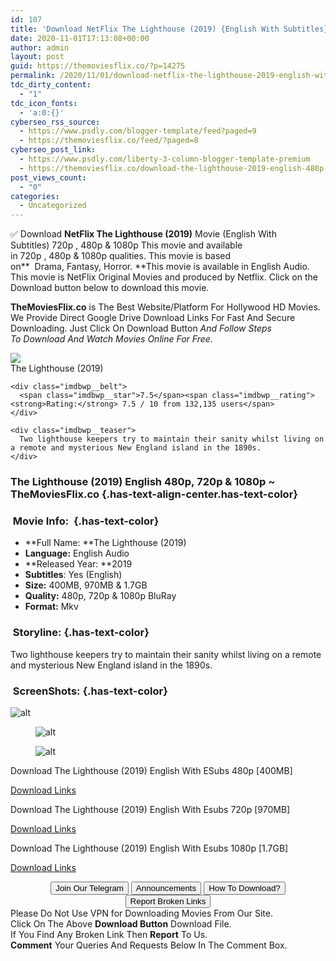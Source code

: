 ```yaml
---
id: 107
title: 'Download NetFlix The Lighthouse (2019) {English With Subtitles} BluRay 480p [400MB] || 720p [970MB] || 1080p [1.7GB]'
date: 2020-11-01T17:13:08+00:00
author: admin
layout: post
guid: https://themoviesflix.co/?p=14275
permalink: /2020/11/01/download-netflix-the-lighthouse-2019-english-with-subtitles-bluray-480p-400mb-720p-970mb-1080p-1-7gb/
tdc_dirty_content:
  - "1"
tdc_icon_fonts:
  - 'a:0:{}'
cyberseo_rss_source:
  - https://www.psdly.com/blogger-template/feed?paged=9
  - https://themoviesflix.co/feed/?paged=8
cyberseo_post_link:
  - https://www.psdly.com/liberty-3-column-blogger-template-premium
  - https://themoviesflix.co/download-the-lighthouse-2019-english-480p-720p-1080p/
post_views_count:
  - "0"
categories:
  - Uncategorized
---
```

✅ Download&nbsp;**NetFlix The Lighthouse (2019)**&nbsp;Movie&nbsp;(English With Subtitles)&nbsp;720p&nbsp;,&nbsp;480p&nbsp;&&nbsp;1080p&nbsp;This&nbsp;movie and available in&nbsp;720p&nbsp;,&nbsp;480p&nbsp;&&nbsp;1080p&nbsp;qualities. This movie is based on**&nbsp;&nbsp;Drama,&nbsp;Fantasy,&nbsp;Horror.&nbsp;**This movie is available in English Audio. This movie is NetFlix Original Movies and produced by Netflix. Click on the Download button below to download this movie.

**TheMoviesFlix.co**&nbsp;is The Best Website/Platform For Hollywood HD Movies. We Provide Direct Google Drive Download Links For Fast And Secure Downloading. Just Click On Download Button&nbsp;_And Follow Steps To&nbsp;Download And Watch Movies Online For Free_.

<div class="imdbwp imdbwp--movie dark">
  <div class="imdbwp__thumb">
    <a class="imdbwp__link" target="_blank" title="The Lighthouse" href="https://www.imdb.com/title/tt7984734/" rel="nofollow noopener noreferrer"><img class="imdbwp__img" src="https://m.media-amazon.com/images/M/MV5BZmE0MGJhNmYtOWNjYi00Njc5LWE2YjEtMWMxZTVmODUwMmMxXkEyXkFqcGdeQXVyMTkxNjUyNQ@@._V1_SX300.jpg" /></a>
  </div>
  
  <div class="imdbwp__content">
    <div class="imdbwp__header">
      <span class="imdbwp__title">The Lighthouse</span> (2019)
    </div>
    
    <div class="imdbwp__belt">
      <span class="imdbwp__star">7.5</span><span class="imdbwp__rating"><strong>Rating:</strong> 7.5 / 10 from 132,135 users</span>
    </div>
    
    <div class="imdbwp__teaser">
      Two lighthouse keepers try to maintain their sanity whilst living on a remote and mysterious New England island in the 1890s.
    </div>
  </div>
</div>

### The Lighthouse (2019)&nbsp;English&nbsp;480p,&nbsp;720p & 1080p&nbsp;~ TheMoviesFlix.co {.has-text-align-center.has-text-color}

### &nbsp;Movie Info:&nbsp; {.has-text-color}

  * **Full Name:&nbsp;**The Lighthouse (2019)
  * **Language:**&nbsp;English Audio
  * **Released Year:&nbsp;**2019
  * **Subtitles**: Yes (English)
  * **Size:**&nbsp;400MB, 970MB & 1.7GB
  * **Quality:**&nbsp;480p, 720p & 1080p BluRay
  * **Format:**&nbsp;Mkv

### &nbsp;Storyline: {.has-text-color}

Two lighthouse keepers try to maintain their sanity whilst living on a remote and mysterious New England island in the 1890s.

### &nbsp;ScreenShots: {.has-text-color}<figure class="wp-block-image">

![alt](https://extraimage.com/images/2020/10/13/vlcsnap-2020-10-13-01h45m43s737.png) </figure> <figure class="wp-block-image">![alt](https://extraimage.com/images/2020/10/13/vlcsnap-2020-10-13-01h46m36s861.png)</figure> <figure class="wp-block-image">![alt](https://extraimage.com/images/2020/10/13/vlcsnap-2020-10-13-01h47m39s939.png)</figure> 

<p class="has-text-align-center has-text-color has-medium-font-size">
  Download The Lighthouse (2019) English With ESubs 480p [400MB]
</p>

<span class="mb-center maxbutton-3-center"><span class="maxbutton-3-container mb-container"><a class="maxbutton-3 maxbutton maxbutton-post-button" target="_blank" rel="nofollow noopener noreferrer" href="https://coinquint.com/a18468/"><span class="mb-text">Download Links</span></a></span></span>

<p class="has-text-align-center has-text-color has-medium-font-size">
  Download The Lighthouse (2019) English With Esubs 720p [970MB]
</p>

<span class="mb-center maxbutton-3-center"><span class="maxbutton-3-container mb-container"><a class="maxbutton-3 maxbutton maxbutton-post-button" target="_blank" rel="nofollow noopener noreferrer" href="https://coinquint.com/a18470/"><span class="mb-text">Download Links</span></a></span></span>

<p class="has-text-align-center has-text-color has-medium-font-size">
  Download The Lighthouse (2019) English With Esubs 1080p [1.7GB]
</p>

<span class="mb-center maxbutton-3-center"><span class="maxbutton-3-container mb-container"><a class="maxbutton-3 maxbutton maxbutton-post-button" target="_blank" rel="nofollow noopener noreferrer" href="https://coinquint.com/a18472/"><span class="mb-text">Download Links</span></a></span></span>

<center>
</center>

<center>
  <a href="https://t.me/themoviesflixcom" target="_blank" data-wpel-link="external" rel="nofollow external noopener noreferrer"><button class="button button5">Join Our Telegram</button></a> <a href="https://themoviesflix.co/download-the-lighthouse-2019-english-480p-720p-1080p/#" target="_blank" data-wpel-link="external" rel="nofollow external noopener noreferrer"><button class="button button5">Announcements</button></a> <a href="https://themoviesflix.com/how-to-download/" target="_blank" data-wpel-link="external" rel="nofollow external noopener noreferrer"><button class="button button5">How To Download?</button></a> <a href="https://themoviesflix.co/download-the-lighthouse-2019-english-480p-720p-1080p/#" target="_blank" data-wpel-link="external" rel="nofollow external noopener noreferrer"><button class="button button5">Report Broken Links</button></a>
</center>

<div class="alert alert-danger">
  Please Do Not Use VPN for Downloading Movies From Our Site.
</div>

<div class="alert alert-success">
  Click On The Above <strong>Download Button</strong> Download File.
</div>

<div class="alert alert-warning">
  If You Find Any Broken Link Then <strong>Report</strong> To Us.
</div>

<div class="alert alert-info">
  <strong>Comment</strong> Your Queries And Requests Below In The Comment Box.
</div>
